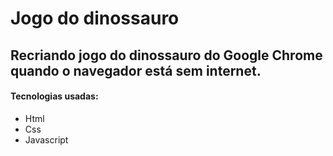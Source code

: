 # Jogo do dinossauro 
## Recriando jogo do dinossauro do Google Chrome quando o navegador está sem internet.
#### Tecnologias usadas:
 - Html
 - Css
 - Javascript 
 

